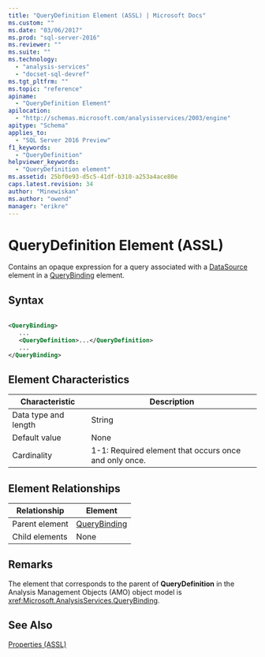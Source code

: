 ```yaml
---
title: "QueryDefinition Element (ASSL) | Microsoft Docs"
ms.custom: ""
ms.date: "03/06/2017"
ms.prod: "sql-server-2016"
ms.reviewer: ""
ms.suite: ""
ms.technology: 
  - "analysis-services"
  - "docset-sql-devref"
ms.tgt_pltfrm: ""
ms.topic: "reference"
apiname: 
  - "QueryDefinition Element"
apilocation: 
  - "http://schemas.microsoft.com/analysisservices/2003/engine"
apitype: "Schema"
applies_to: 
  - "SQL Server 2016 Preview"
f1_keywords: 
  - "QueryDefinition"
helpviewer_keywords: 
  - "QueryDefinition element"
ms.assetid: 25bf0e93-d5c5-41df-b310-a253a4ace80e
caps.latest.revision: 34
author: "Minewiskan"
ms.author: "owend"
manager: "erikre"
---
```

# QueryDefinition Element (ASSL)
  Contains an opaque expression for a query associated with a [DataSource](../../../analysis-services/scripting/objects/datasource-element-assl.md) element in a [QueryBinding](../../../analysis-services/scripting/data-type/querybinding-data-type-assl.md) element.  
  
## Syntax  
  
```xml  
  
<QueryBinding>  
   ...  
   <QueryDefinition>...</QueryDefinition>  
   ...  
</QueryBinding>  
```  
  
## Element Characteristics  
  
|Characteristic|Description|  
|--------------------|-----------------|  
|Data type and length|String|  
|Default value|None|  
|Cardinality|1-1: Required element that occurs once and only once.|  
  
## Element Relationships  
  
|Relationship|Element|  
|------------------|-------------|  
|Parent element|[QueryBinding](../../../analysis-services/scripting/data-type/querybinding-data-type-assl.md)|  
|Child elements|None|  
  
## Remarks  
 The element that corresponds to the parent of **QueryDefinition** in the Analysis Management Objects (AMO) object model is <xref:Microsoft.AnalysisServices.QueryBinding>.  
  
## See Also  
 [Properties &#40;ASSL&#41;](../../../analysis-services/scripting/properties/properties-assl.md)  
  
  